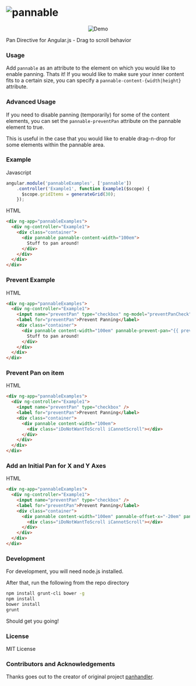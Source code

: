 ![pannable](https://lokeb.github.io/angular-pannable/images/brand.jpg)
==================

<p align="center" style="text-align: center;">
    <img src="https://lokeb.github.io/angular-pannable/images/demo.gif" alt="Demo"/>
</p>

Pan Directive for Angular.js - Drag to scroll behavior

### Usage

Add ```pannable``` as an attribute to the element on which you would like to enable panning.  Thats it!  If you would like to make sure your inner content fits to a certain size, you can specify a ```pannable-content-{width|height}``` attribute.


### Advanced Usage

If you need to disable panning (temporarily) for some of the content elements,
you can set the `pannable-preventPan` attribute on the pannable element to true.

This is useful in the case that you would like to enable drag-n-drop
for some elements within the pannable area.

### Example

Javascript

```javascript
angular.module('pannableExamples', ['pannable'])
    .controller('Example1', function Example1($scope) {
      $scope.gridItems = generateGrid(30);
    });
```

HTML

```html
<div ng-app="pannableExamples">
  <div ng-controller="Example1">
    <div class="container">
      <div pannable pannable-content-width="100em">
        Stuff to pan around!
      </div>
    </div>
  </div>
</div>
```

### Prevent Example

HTML

```html
<div ng-app="pannableExamples">
  <div ng-controller="Example1">
    <input name="preventPan" type="checkbox" ng-model="preventPanCheck" />
    <label for="preventPan">Prevent Panning</label>
    <div class="container">
      <div pannable content-width="100em" pannable-prevent-pan="{{ preventPanCheck }}">
        Stuff to pan around!
      </div>
    </div>
  </div>
</div>
```

### Prevent Pan on item

HTML

```html
<div ng-app="pannableExamples">
  <div ng-controller="Example1">
    <input name="preventPan" type="checkbox" />
    <label for="preventPan">Prevent Panning</label>
    <div class="container">
      <div pannable content-width="100em">
        <div class="iDoNotWantToScroll iCannotScroll"></div>
      </div>
    </div>
  </div>
</div>
```

### Add an Initial Pan for X and Y Axes

HTML

```html
<div ng-app="pannableExamples">
  <div ng-controller="Example1">
    <input name="preventPan" type="checkbox" />
    <label for="preventPan">Prevent Panning</label>
    <div class="container">
      <div pannable content-width="100em" pannable-offset-x="-20em" pannable-offset-y="-10em">
        <div class="iDoNotWantToScroll iCannotScroll"></div>
      </div>
    </div>
  </div>
</div>
```

### Development

For development, you will need node.js installed.

After that, run the following from the repo directory

```bash
npm install grunt-cli bower -g
npm install
bower install
grunt
```

Should get you going!


### License

MIT License


### Contributors and Acknowledgements

Thanks goes out to the creator of original project [panhandler](https://github.com/nnnnathann/angular-panhandler).